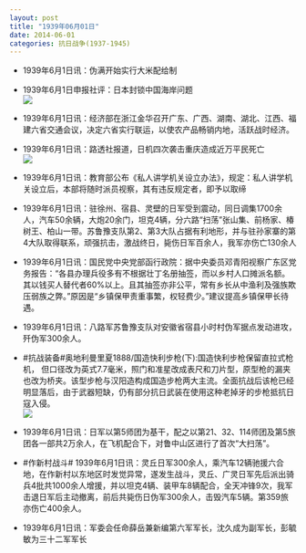 ```yaml
---
layout: post
title: "1939年06月01日"
date: 2014-06-01
categories: 抗日战争(1937-1945)
---
```


<meta name="referrer" content="no-referrer" />

- 1939年6月1日讯：伪满开始实行大米配给制 

- 1939年6月1日申报社评：日本封锁中国海岸问题 <br/><img src="https://ww3.sinaimg.cn/large/aca367d8jw1egyymlevcyj20m50y0h3w.jpg" />

- 1939年6月1日讯：经济部在浙江金华召开广东、广西、湖南、湖北、江西、福建六省交通会议，决定六省实行联运，以使农产品畅销内地，活跃战时经济。 

- 1939年6月1日讯：路透社报道，日机四次袭击重庆造成近万平民死亡 <br/><img src="https://ww3.sinaimg.cn/large/aca367d8jw1egywweafz3j20570h7wg0.jpg" />

- 1939年6月1日讯：教育部公布《私人讲学机关设立办法》，规定：私人讲学机关设立后，本部将随时派员视察，其有违反规定者，即予以取缔 

- 1939年6月1日讯：驻徐州、宿县、灵壁的日军受到震动，同日调集1700余人，汽车50余辆，大炮20余门，坦克4辆，分六路“扫荡”张山集、前杨家、椿树王、柏山一带。苏鲁豫支队第2、第3大队占据有利地形，并与驻孙家寨的第4大队取得联系，顽强抗击，激战终日，毙伤日军百余人，我军亦伤亡130余人　 

- 1939年6月1日讯：国民党中央党部函行政院：据中央委员邓青阳视察广东区党务报告：“各县办理兵役多有不根据壮丁名册抽签，而以乡村人口摊派名额。其以钱买人替代者60%以上。且其抽签亦非公平，常有乡长从中渔利及强族欺压弱族之弊。”原因是“乡镇保甲责重事繁，权轻费少。”建议提高乡镇保甲长待遇。 

- 1939年6月1日讯：八路军苏鲁豫支队对安徽省宿县小时村伪军据点发动进攻，歼伪军300余人。 

- #抗战装备#奥地利曼里夏1888/国造快利步枪(下):国造快利步枪保留直拉式枪机， 但口径改为英式7.7毫米，照门和准星改成表尺和刀片型，原型枪的漏夹也改为桥夹。该型步枪与汉阳造构成国造步枪两大主流。全面抗战后该枪已经明显落后，由于武器短缺，仍有部分抗日武装在使用这种老掉牙的步枪抵抗日寇入侵。 <br/><img src="https://ww2.sinaimg.cn/large/aca367d8jw1egydtxlgcjj20i90s7wiz.jpg" />

- 1939年6月1日讯：日军以第5师团为基干，配之以第21、32、114师团及第5旅团各一部共2万余人，在飞机配合下，对鲁中山区进行了首次“大扫荡”。 

- #作新村战斗# 1939年6月1日讯：灵丘日军300余人，乘汽车12辆驰援六合地，在作新村以东地区时发觉异常，遂发生战斗，灵丘、广灵日军先后派出骑兵4批共1000余人增援，并以坦克4辆、装甲车8辆配合，全天冲锋9次，我军击退日军后主动撤离，前后共毙伤日伪军300余人，击毁汽车5辆。第359旅亦伤亡400余人。 

- 1939年6月1日讯：军委会任命薛岳兼新编第六军军长，沈久成为副军长，彭毓敏为三十二军军长 

